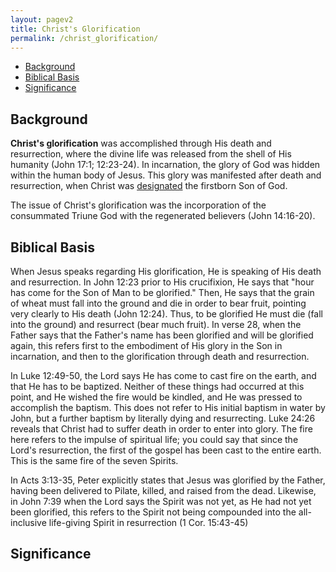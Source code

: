 ```yaml
---
layout: pagev2
title: Christ's Glorification
permalink: /christ_glorification/
---
```

- [Background](#background)
- [Biblical Basis](#biblical-basis)
- [Significance](#significance)

## Background

**Christ's glorification** was accomplished through His death and resurrection, where the divine life was released from the shell of His humanity (John 17:1; 12:23-24). In incarnation, the glory of God was hidden within the human body of Jesus. This glory was manifested after death and resurrection, when Christ was [designated](../christ_designation) the firstborn Son of God.

The issue of Christ's glorification was the incorporation of the consummated Triune God with the regenerated believers (John 14:16-20).

## Biblical Basis

When Jesus speaks regarding His glorification, He is speaking of His death and resurrection. In John 12:23 prior to His crucifixion, He says that "hour has come for the Son of Man to be glorified." Then, He says that the grain of wheat must fall into the ground and die in order to bear fruit, pointing very clearly to His death (John 12:24). Thus, to be glorified He must die (fall into the ground)  and resurrect (bear much fruit). In verse 28, when the Father says that the Father's name has been glorified and will be glorified again, this refers first to the embodiment of His glory in the Son in incarnation, and then to the glorification through death and resurrection.

In Luke 12:49-50, the Lord says He has come to cast fire on the earth, and that He has to be baptized. Neither of these things had occurred at this point, and He wished the fire would  be kindled, and He was pressed to accomplish the baptism. This does not refer to His initial baptism in water by John, but a further baptism by literally dying and resurrecting. Luke 24:26 reveals that Christ had to suffer death in order to enter into glory. The fire here refers to the impulse of spiritual life; you could say that since the Lord's resurrection, the first of the gospel has been cast to the entire earth. This is the same fire of the seven Spirits.

In Acts 3:13-35, Peter explicitly states that Jesus was glorified by the Father, having been delivered to Pilate, killed, and raised from the dead. Likewise, in John 7:39 when the Lord says the Spirit was not yet, as He had not yet been glorified, this refers to the Spirit not being compounded into the all-inclusive life-giving Spirit in resurrection (1 Cor. 15:43-45) 

## Significance
 